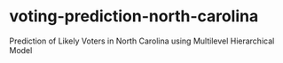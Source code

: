 # voting-prediction-north-carolina
Prediction of Likely Voters in North Carolina using Multilevel Hierarchical Model
